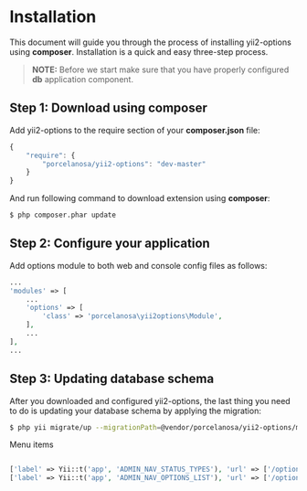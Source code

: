 Installation
============

This document will guide you through the process of installing yii2-options using **composer**. Installation is a quick and
easy three-step process.

> **NOTE:** Before we start make sure that you have properly configured **db** application component.


Step 1: Download using composer
-------------------------------

Add yii2-options to the require section of your **composer.json** file:

```js
{
    "require": {
        "porcelanosa/yii2-options": "dev-master"
    }
}
```

And run following command to download extension using **composer**:

```bash
$ php composer.phar update
```

Step 2: Configure your application
----------------------------------

Add options module to both web and console config files as follows:

```php
...
'modules' => [
    ...
    'options' => [
        'class' => 'porcelanosa\yii2options\Module',
    ],
    ...
],
...
```


Step 3: Updating database schema
--------------------------------
After you downloaded and configured yii2-options, the last thing you need to do is updating your database schema by applying
the migration:

```bash
$ php yii migrate/up --migrationPath=@vendor/porcelanosa/yii2-options/migrations
```

Menu items
```php

['label' => Yii::t('app', 'ADMIN_NAV_STATUS_TYPES'), 'url' => ['/options/optiontypes/index']],
['label' => Yii::t('app', 'ADMIN_NAV_OPTIONS_LIST'), 'url' => ['/options/optionslist/index']],
```